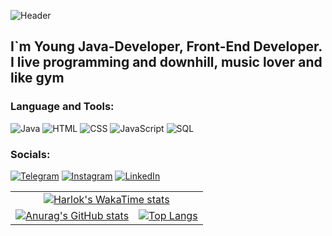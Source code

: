 ![Header](https://github.com/MrMaslyak/MrMaslyak/blob/main/.idea/assets/gifDownhill.gif)

## I`m Young Java-Developer, Front-End Developer. I live programming and downhill, music lover and like gym 

###  Language and Tools:

![Java](https://img.shields.io/badge/-Java-090929?style=for-the-badge&logo=oracle&logoColor=ED7014)
![HTML](https://img.shields.io/badge/-HTML-090929?style=for-the-badge&logo=HTML5&logoColor=ED7014)
![CSS](https://img.shields.io/badge/-CSS-090929?style=for-the-badge&logo=CSS3&logoColor=0000FF)
![JavaScript](https://img.shields.io/badge/-JavaScript-090929?style=for-the-badge&logo=JavaScript&logoColor=FFFF00)
![SQL]()



### Socials:
[![Telegram](https://img.shields.io/badge/-Telegram-090929?style=for-the-badge&logo=telegram&logoColor=27A0D9)](https://t.me/MaslyakIlya)
[![Instagram](https://img.shields.io/badge/-Instagram-090929?style=for-the-badge&logo=instagram&logoColor=B4068E)](https://www.instagram.com/maslyak999)
[![LinkedIn](https://img.shields.io/badge/-LinkedIn-090929?style=for-the-badge&logo=linkedin&logoColor=007BB6)](https://www.linkedin.com/in/ilya-maslyanyi-9b6595285/)

<table>
  <tr>
    <td align="center" colspan="2">
      <a href="https://github.com/MrMaslyak/github-readme-stats">
        <img src="https://github-readme-stats.vercel.app/api/wakatime?username=Maslyak&theme=transparent" alt="Harlok's WakaTime stats"/>
      </a>
    </td>
  </tr>
  <tr>
    <td align="left">
      <a href="https://github.com/MrMaslyak/github-readme-stats">
        <img src="https://github-readme-stats.vercel.app/api?username=MrMaslyak&show_icons=true&theme=transparent" alt="Anurag's GitHub stats"/>
      </a>
    </td>
    <td align="right">
      <a href="https://github.com/MrMaslyak/github-readme-stats">
        <img src="https://github-readme-stats.vercel.app/api/top-langs/?username=MrMaslyak&layout=compact&theme=transparent" alt="Top Langs"/>
      </a>
    </td>
  </tr>
</table>

